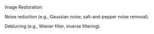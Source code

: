 Image Restoration:

Noise reduction (e.g., Gaussian noise, salt-and-pepper noise removal).

Deblurring (e.g., Wiener filter, inverse filtering).
